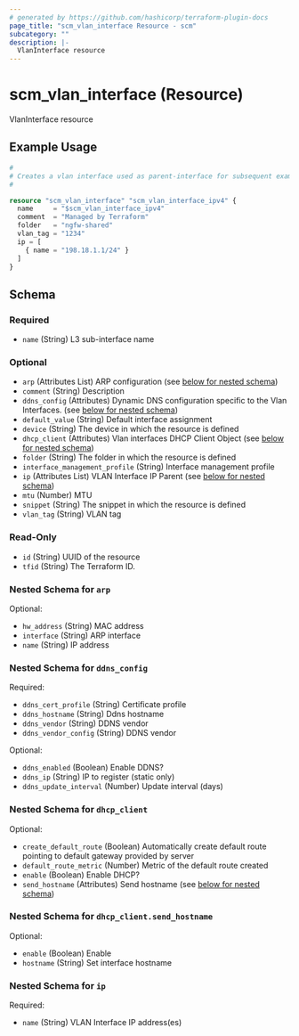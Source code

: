 ```yaml
---
# generated by https://github.com/hashicorp/terraform-plugin-docs
page_title: "scm_vlan_interface Resource - scm"
subcategory: ""
description: |-
  VlanInterface resource
---
```


# scm_vlan_interface (Resource)

VlanInterface resource

## Example Usage

```terraform
#
# Creates a vlan interface used as parent-interface for subsequent examples
#

resource "scm_vlan_interface" "scm_vlan_interface_ipv4" {
  name     = "$scm_vlan_interface_ipv4"
  comment  = "Managed by Terraform"
  folder   = "ngfw-shared"
  vlan_tag = "1234"
  ip = [
    { name = "198.18.1.1/24" }
  ]
}
```

<!-- schema generated by tfplugindocs -->
## Schema

### Required

- `name` (String) L3 sub-interface name

### Optional

- `arp` (Attributes List) ARP configuration (see [below for nested schema](#nestedatt--arp))
- `comment` (String) Description
- `ddns_config` (Attributes) Dynamic DNS configuration specific to the Vlan Interfaces. (see [below for nested schema](#nestedatt--ddns_config))
- `default_value` (String) Default interface assignment
- `device` (String) The device in which the resource is defined
- `dhcp_client` (Attributes) Vlan interfaces DHCP Client Object (see [below for nested schema](#nestedatt--dhcp_client))
- `folder` (String) The folder in which the resource is defined
- `interface_management_profile` (String) Interface management profile
- `ip` (Attributes List) VLAN Interface IP Parent (see [below for nested schema](#nestedatt--ip))
- `mtu` (Number) MTU
- `snippet` (String) The snippet in which the resource is defined
- `vlan_tag` (String) VLAN tag

### Read-Only

- `id` (String) UUID of the resource
- `tfid` (String) The Terraform ID.

<a id="nestedatt--arp"></a>
### Nested Schema for `arp`

Optional:

- `hw_address` (String) MAC address
- `interface` (String) ARP interface
- `name` (String) IP address


<a id="nestedatt--ddns_config"></a>
### Nested Schema for `ddns_config`

Required:

- `ddns_cert_profile` (String) Certificate profile
- `ddns_hostname` (String) Ddns hostname
- `ddns_vendor` (String) DDNS vendor
- `ddns_vendor_config` (String) DDNS vendor

Optional:

- `ddns_enabled` (Boolean) Enable DDNS?
- `ddns_ip` (String) IP to register (static only)
- `ddns_update_interval` (Number) Update interval (days)


<a id="nestedatt--dhcp_client"></a>
### Nested Schema for `dhcp_client`

Optional:

- `create_default_route` (Boolean) Automatically create default route pointing to default gateway provided by server
- `default_route_metric` (Number) Metric of the default route created
- `enable` (Boolean) Enable DHCP?
- `send_hostname` (Attributes) Send hostname (see [below for nested schema](#nestedatt--dhcp_client--send_hostname))

<a id="nestedatt--dhcp_client--send_hostname"></a>
### Nested Schema for `dhcp_client.send_hostname`

Optional:

- `enable` (Boolean) Enable
- `hostname` (String) Set interface hostname



<a id="nestedatt--ip"></a>
### Nested Schema for `ip`

Required:

- `name` (String) VLAN Interface IP address(es)
